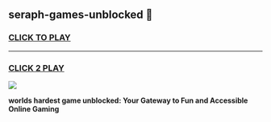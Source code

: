
## seraph-games-unblocked 👋
<h3>
<a href="https://premium.freeplayer.one?title=seraph-games-unblocked&ref=14F">CLICK TO PLAY</a></h3>
<hr>

<h3>
<a href="https://premium.freeplayer.one?title=seraph-games-unblocked&ref=14F">CLICK 2 PLAY</a>
  
</h3>

<a href="https://premium.freeplayer.one?title=seraph-games-unblocked&ref=12F/"><img src="https://clearcache.store/games.png"></a>


**worlds hardest game unblocked: Your Gateway to Fun and Accessible Online Gaming**

